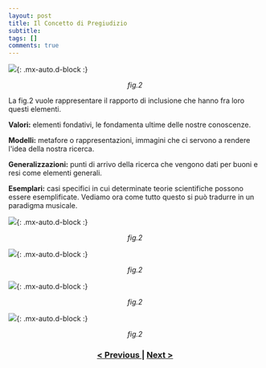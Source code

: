 ```yaml
---
layout: post
title: Il Concetto di Pregiudizio
subtitle:
tags: []
comments: true
---
```


![](https://velitch.github.io/velitch/assets/img/learn/il_paradigma_di_stockhausen/fig2.png){: .mx-auto.d-block :}
<p style="text-align:center"><i>fig.2</i></p>


La fig.2 vuole rappresentare il rapporto di inclusione che hanno fra loro questi elementi.


**Valori:** elementi fondativi, le fondamenta ultime delle nostre conoscenze.

**Modelli:** metafore o rappresentazioni, immagini che ci servono a rendere l'idea della nostra ricerca.

**Generalizzazioni:** punti di arrivo della ricerca che vengono dati per buoni e resi come elementi generali.

**Esemplari:** casi specifici in cui determinate teorie scientifiche possono essere esemplificate.
Vediamo ora come tutto questo si può tradurre in un paradigma musicale.

![](https://velitch.github.io/velitch/assets/img/learn/il_paradigma_di_stockhausen/fig3_1.png){: .mx-auto.d-block :}
<p style="text-align:center"><i>fig.2</i></p>

![](https://velitch.github.io/velitch/assets/img/learn/il_paradigma_di_stockhausen/fig3_2.png){: .mx-auto.d-block :}
<p style="text-align:center"><i>fig.2</i></p>

![](https://velitch.github.io/velitch/assets/img/learn/il_paradigma_di_stockhausen/fig4_1.png){: .mx-auto.d-block :}
<p style="text-align:center"><i>fig.2</i></p>

![](https://velitch.github.io/velitch/assets/img/learn/il_paradigma_di_stockhausen/fig4_2.png){: .mx-auto.d-block :}
<p style="text-align:center"><i>fig.2</i></p>

<h3 style="text-align:center">
<a href="https://velitch.github.io/velitch/2021-11-02-01_01_il_paradigma/">< Previous </a>
|
<a href="https://velitch.github.io/velitch/pages/Projects/">Next ></a>
</h3>
